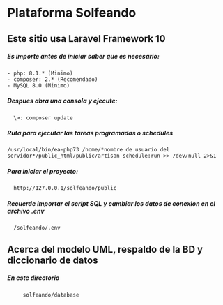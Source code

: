 # Plataforma Solfeando

## Este sitio usa Laravel Framework 10

##### Es importe antes de iniciar saber que es necesario:
    - php: 8.1.* (Minimo)
    - composer: 2.* (Recomendado)
    - MySQL 8.0 (Minimo)

##### Despues abra una consola y ejecute:
      \>: composer update
      
##### Ruta para ejecutar las tareas programadas o schedules
	/usr/local/bin/ea-php73 /home/*nombre de usuario del servidor*/public_html/public/artisan schedule:run >> /dev/null 2>&1
      
##### Para iniciar el proyecto:
      http://127.0.0.1/solfeando/public
      
##### Recuerde importar el script SQL y cambiar los datos de conexion en el archivo .env
      /solfeando/.env      

## Acerca del modelo UML, respaldo de la BD y diccionario de datos
##### En este directorio
         solfeando/database
